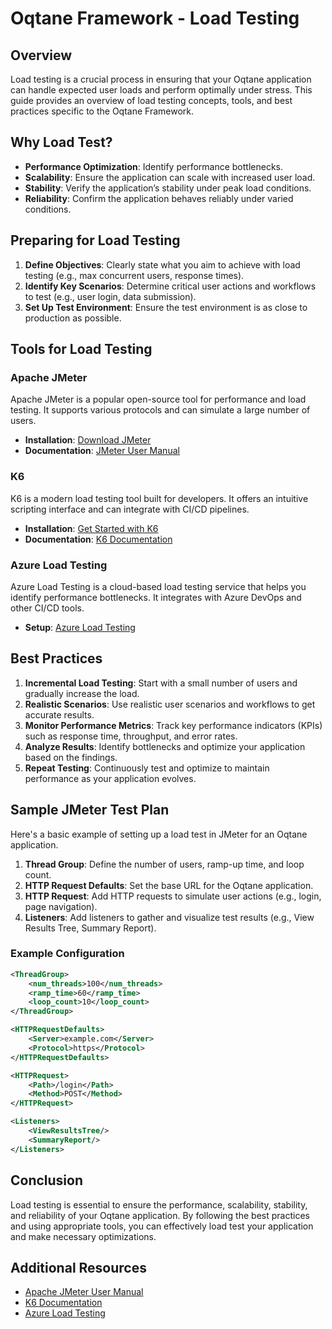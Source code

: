 # Oqtane Framework - Load Testing

## Overview

Load testing is a crucial process in ensuring that your Oqtane application can handle expected user loads and perform optimally under stress. This guide provides an overview of load testing concepts, tools, and best practices specific to the Oqtane Framework.

## Why Load Test?

- **Performance Optimization**: Identify performance bottlenecks.
- **Scalability**: Ensure the application can scale with increased user load.
- **Stability**: Verify the application’s stability under peak load conditions.
- **Reliability**: Confirm the application behaves reliably under varied conditions.

## Preparing for Load Testing

1. **Define Objectives**: Clearly state what you aim to achieve with load testing (e.g., max concurrent users, response times).
2. **Identify Key Scenarios**: Determine critical user actions and workflows to test (e.g., user login, data submission).
3. **Set Up Test Environment**: Ensure the test environment is as close to production as possible.

## Tools for Load Testing

### Apache JMeter

Apache JMeter is a popular open-source tool for performance and load testing. It supports various protocols and can simulate a large number of users.

- **Installation**: [Download JMeter](https://jmeter.apache.org/download_jmeter.cgi)
- **Documentation**: [JMeter User Manual](https://jmeter.apache.org/usermanual/index.html)

### K6

K6 is a modern load testing tool built for developers. It offers an intuitive scripting interface and can integrate with CI/CD pipelines.

- **Installation**: [Get Started with K6](https://k6.io/docs/getting-started/installation/)
- **Documentation**: [K6 Documentation](https://k6.io/docs/)

### Azure Load Testing

Azure Load Testing is a cloud-based load testing service that helps you identify performance bottlenecks. It integrates with Azure DevOps and other CI/CD tools.

- **Setup**: [Azure Load Testing](https://learn.microsoft.com/en-us/azure/load-testing/)

## Best Practices

1. **Incremental Load Testing**: Start with a small number of users and gradually increase the load.
2. **Realistic Scenarios**: Use realistic user scenarios and workflows to get accurate results.
3. **Monitor Performance Metrics**: Track key performance indicators (KPIs) such as response time, throughput, and error rates.
4. **Analyze Results**: Identify bottlenecks and optimize your application based on the findings.
5. **Repeat Testing**: Continuously test and optimize to maintain performance as your application evolves.

## Sample JMeter Test Plan

Here's a basic example of setting up a load test in JMeter for an Oqtane application.

1. **Thread Group**: Define the number of users, ramp-up time, and loop count.
2. **HTTP Request Defaults**: Set the base URL for the Oqtane application.
3. **HTTP Request**: Add HTTP requests to simulate user actions (e.g., login, page navigation).
4. **Listeners**: Add listeners to gather and visualize test results (e.g., View Results Tree, Summary Report).

### Example Configuration

```xml
<ThreadGroup>
    <num_threads>100</num_threads>
    <ramp_time>60</ramp_time>
    <loop_count>10</loop_count>
</ThreadGroup>

<HTTPRequestDefaults>
    <Server>example.com</Server>
    <Protocol>https</Protocol>
</HTTPRequestDefaults>

<HTTPRequest>
    <Path>/login</Path>
    <Method>POST</Method>
</HTTPRequest>

<Listeners>
    <ViewResultsTree/>
    <SummaryReport/>
</Listeners>
```

## Conclusion

Load testing is essential to ensure the performance, scalability, stability, and reliability of your Oqtane application. By following the best practices and using appropriate tools, you can effectively load test your application and make necessary optimizations.

## Additional Resources

- [Apache JMeter User Manual](https://jmeter.apache.org/usermanual/index.html)
- [K6 Documentation](https://k6.io/docs/)
- [Azure Load Testing](https://learn.microsoft.com/en-us/azure/load-testing/)
